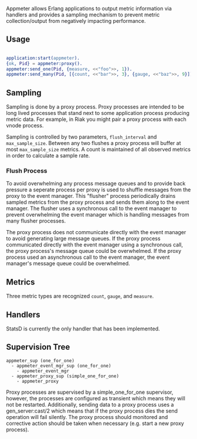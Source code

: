 Appmeter allows Erlang applications to output metric information via handlers
and provides a sampling mechanism to prevent metric collection/output from
negatively impacting performance.

## Usage

```erlang

application:start(appmeter).
{ok, Pid} = appmeter:proxy().
appmeter:send_one(Pid, {measure, <<"foo">>, 1}).
appmeter:send_many(Pid, [{count, <<"bar">>, 3}, {gauge, <<"baz">>, 9}]).

```

## Sampling

Sampling is done by a proxy process. Proxy processes are intended to be long
lived processes that stand next to some application process producing metric
data. For example, in Riak you might pair a proxy process with each vnode
process.

Sampling is controlled by two parameters, `flush_interval` and
`max_sample_size`. Between any two flushes a proxy process will buffer at most
`max_sample_size` metrics. A count is maintained of all observed metrics in
order to calculate a sample rate.

### Flush Process

To avoid overwhelming any process message queues and to provide back pressure a
seperate process per proxy is used to shuffle messages from the proxy to the
event manager. This "flusher" process periodically drains sampled metrics from
the proxy process and sends them along to the event manager. The flusher uses a
synchronous call to the event manager to prevent overwhelming the event manager
which is handling messages from many flusher processes.

The proxy process does not communicate directly with the event manager to avoid
generating large message queues. If the proxy process communicated directly with the event manager using a synchronous call, the proxy process's message queue could
be overwhelmed. If the proxy process used an asynchronous call to the event
manager, the event manager's message queue could be overwhelmed.

## Metrics

Three metric types are recognized `count`, `gauge`, and `measure`.

## Handlers

StatsD is currently the only handler that has been implemented.

## Supervision Tree

```
appmeter_sup (one_for_one)
  - appmeter_event_mgr_sup (one_for_one)
    - appmeter_event_mgr
  - appmeter_proxy_sup (simple_one_for_one)
    - appmeter_proxy
```

Proxy processes are supervised by a simple_one_for_one supervisor, however, the
processes are configured as transient which means they will not be restarted.
Additionally, sending data to a proxy process uses a gen_server:cast/2 which
means that if the proxy process dies the send operation will fail silently. The
proxy process should monitored and corrective action should be taken when
necessary (e.g. start a new proxy process).
